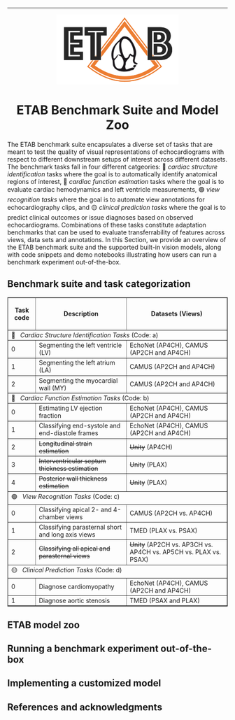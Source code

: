 ---------------

<p align="center">
  <img width="280" height="160" src="assets/etab_logo.png" />
</p>

<h1 align="center">
    <b> ETAB Benchmark Suite and Model Zoo </b>
</h1>

The ETAB benchmark suite encapsulates a diverse set of tasks that are meant to test the quality of visual representations of echocardiograms with respect to different downstream setups of interest across different datasets. The benchmark tasks fall in four different catgeories: 🔴 *cardiac structure identification* tasks where the goal is to automatically identify anatomical regions of interest, 🔵 *cardiac function estimation* tasks where the goal is to evaluate cardiac hemodynamics and left ventricle measurements, 🟢 *view recognition tasks* where the goal is to automate view annotations for echocardiography clips, and 🟡 *clinical prediction tasks* where the goal is to predict clinical outcomes or issue diagnoses based on observed echocardiograms. Combinations of these tasks constitute adaptation benchmarks that can be used to evaluate transferrability of features across views, data sets and annotations. In this Section, we provide an overview of the ETAB benchmark suite and the supported built-in vision models, along with code snippets and demo notebooks illustrating how users can run a benchmark experiment out-of-the-box. 


## Benchmark suite and task categorization

<div align="center">
<table border="1">
 <tr>
  <td>&nbsp; <b> <div align="center"> Task code        </div> </b> &nbsp;</td>
  <td>&nbsp; <b> <div align="center"> Description      </div> </b> &nbsp;</td>
  <td>&nbsp; <b> <div align="center"> Datasets (Views) </div> </b> &nbsp;</td>
 </tr>
 <tr>
  <td colspan="3"> 🔴 &nbsp; <i> Cardiac Structure Identification Tasks </i> (Code: a) </td>
 </tr>
 <tr>
  <td>0</td>
  <td>Segmenting the left ventricle (LV)</td>
  <td>EchoNet (AP4CH), CAMUS (AP2CH and AP4CH)</td>
 </tr>
 <tr>
 <td>1</td>
  <td>Segmenting the left atrium (LA)</td>
  <td>CAMUS (AP2CH and AP4CH)</td>
 </tr> 
 <tr>
 <td>2</td>
  <td>Segmenting the myocardial wall (MY)</td>
  <td>CAMUS (AP2CH and AP4CH)</td>
 </tr>  
 <tr>
 <td colspan="3"> 🔵 &nbsp; <i> Cardiac Function Estimation Tasks </i> (Code: b) </td>
 </tr>
 <tr>
  <td>0</td>
  <td>Estimating LV ejection fraction</td>
  <td>EchoNet (AP4CH), CAMUS (AP2CH and AP4CH)</td>
 </tr>
  <tr>
  <td>1</td>
  <td>Classifying end-systole and end-diastole frames</td>
  <td>EchoNet (AP4CH), CAMUS (AP2CH and AP4CH)</td>
 </tr> 
  <tr>
  <td>2</td>
  <td><s>Longitudinal strain estimation</s></td>
    <td><s>Unity</s> (AP4CH)</td>
 </tr>
 <tr>
  <td>3</td>
  <td><s>Interventricular septum thickness estimation</s></td>
    <td><s>Unity</s> (PLAX)</td>
 </tr> 
 <tr>
  <td>4</td>
  <td><s>Posterior wall thickness estimation</s></td>
    <td><s>Unity</s> (PLAX)</td>
 </tr>  
 <tr>
 <td colspan="3"> 🟢 &nbsp; <i> View Recognition Tasks </i> (Code: c) </td>
 </tr>
 <tr>
  <td>0</td>
  <td>Classifying apical 2- and 4-chamber views</td>
  <td>CAMUS (AP2CH vs. AP4CH)</td>
 </tr>
  <tr>
  <td>1</td>
  <td>Classifying parasternal short and long axis views</td>
  <td>TMED (PLAX vs. PSAX)</td>
 </tr> 
 <tr>
  <td>2</td>
  <td><s>Classifying all apical and parasternal views</s></td>
  <td><s>Unity</s> (AP2CH vs. AP3CH vs. AP4CH vs. AP5CH vs. PLAX vs. PSAX)</td>
 </tr>  
 <tr>
 <td colspan="3"> 🟡 &nbsp; <i> Clinical Prediction Tasks </i> (Code: d) </td>
 </tr>
 <tr>
  <td>0</td>
  <td>Diagnose cardiomyopathy</td>
  <td>EchoNet (AP4CH), CAMUS (AP2CH and AP4CH)</td>
 </tr>
  <tr>
  <td>1</td>
  <td>Diagnose aortic stenosis</td>
  <td>TMED (PSAX and PLAX)</td>
 </tr> 
</table>
</div>
  


## ETAB model zoo


## Running a benchmark experiment out-of-the-box


## Implementing a customized model

## References and acknowledgments



